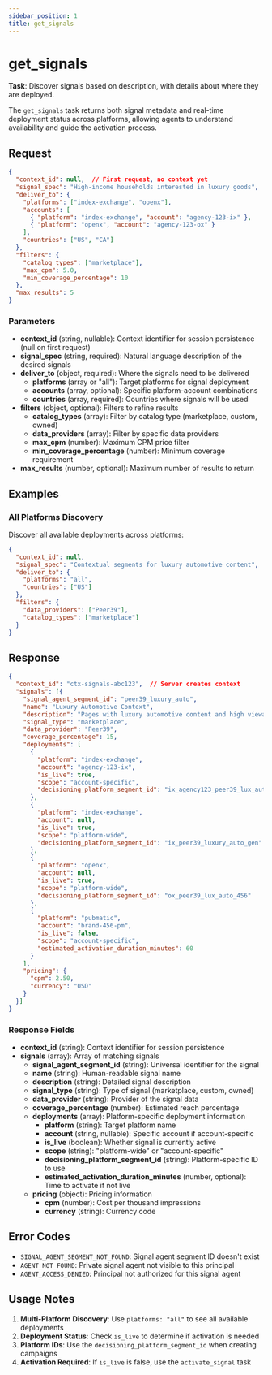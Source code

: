 ```yaml
---
sidebar_position: 1
title: get_signals
---
```


# get_signals

**Task**: Discover signals based on description, with details about where they are deployed.

The `get_signals` task returns both signal metadata and real-time deployment status across platforms, allowing agents to understand availability and guide the activation process.

## Request

```json
{
  "context_id": null,  // First request, no context yet
  "signal_spec": "High-income households interested in luxury goods",
  "deliver_to": {
    "platforms": ["index-exchange", "openx"],
    "accounts": [
      { "platform": "index-exchange", "account": "agency-123-ix" },
      { "platform": "openx", "account": "agency-123-ox" }
    ],
    "countries": ["US", "CA"]
  },
  "filters": {
    "catalog_types": ["marketplace"],
    "max_cpm": 5.0,
    "min_coverage_percentage": 10
  },
  "max_results": 5
}
```

### Parameters

- **context_id** (string, nullable): Context identifier for session persistence (null on first request)
- **signal_spec** (string, required): Natural language description of the desired signals
- **deliver_to** (object, required): Where the signals need to be delivered
  - **platforms** (array or "all"): Target platforms for signal deployment
  - **accounts** (array, optional): Specific platform-account combinations
  - **countries** (array, required): Countries where signals will be used
- **filters** (object, optional): Filters to refine results
  - **catalog_types** (array): Filter by catalog type (marketplace, custom, owned)
  - **data_providers** (array): Filter by specific data providers
  - **max_cpm** (number): Maximum CPM price filter
  - **min_coverage_percentage** (number): Minimum coverage requirement
- **max_results** (number, optional): Maximum number of results to return

## Examples

### All Platforms Discovery

Discover all available deployments across platforms:

```json
{
  "context_id": null,
  "signal_spec": "Contextual segments for luxury automotive content",
  "deliver_to": {
    "platforms": "all",
    "countries": ["US"]
  },
  "filters": {
    "data_providers": ["Peer39"],
    "catalog_types": ["marketplace"]
  }
}
```

## Response

```json
{
  "context_id": "ctx-signals-abc123",  // Server creates context
  "signals": [{
    "signal_agent_segment_id": "peer39_luxury_auto",
    "name": "Luxury Automotive Context",
    "description": "Pages with luxury automotive content and high viewability",
    "signal_type": "marketplace",
    "data_provider": "Peer39",
    "coverage_percentage": 15,
    "deployments": [
      {
        "platform": "index-exchange",
        "account": "agency-123-ix",
        "is_live": true,
        "scope": "account-specific",
        "decisioning_platform_segment_id": "ix_agency123_peer39_lux_auto"
      },
      {
        "platform": "index-exchange",
        "account": null,
        "is_live": true,
        "scope": "platform-wide",
        "decisioning_platform_segment_id": "ix_peer39_luxury_auto_gen"
      },
      {
        "platform": "openx",
        "account": null,
        "is_live": true,
        "scope": "platform-wide",
        "decisioning_platform_segment_id": "ox_peer39_lux_auto_456"
      },
      {
        "platform": "pubmatic",
        "account": "brand-456-pm",
        "is_live": false,
        "scope": "account-specific",
        "estimated_activation_duration_minutes": 60
      }
    ],
    "pricing": {
      "cpm": 2.50,
      "currency": "USD"
    }
  }]
}
```

### Response Fields

- **context_id** (string): Context identifier for session persistence
- **signals** (array): Array of matching signals
  - **signal_agent_segment_id** (string): Universal identifier for the signal
  - **name** (string): Human-readable signal name
  - **description** (string): Detailed signal description
  - **signal_type** (string): Type of signal (marketplace, custom, owned)
  - **data_provider** (string): Provider of the signal data
  - **coverage_percentage** (number): Estimated reach percentage
  - **deployments** (array): Platform-specific deployment information
    - **platform** (string): Target platform name
    - **account** (string, nullable): Specific account if account-specific
    - **is_live** (boolean): Whether signal is currently active
    - **scope** (string): "platform-wide" or "account-specific"
    - **decisioning_platform_segment_id** (string): Platform-specific ID to use
    - **estimated_activation_duration_minutes** (number, optional): Time to activate if not live
  - **pricing** (object): Pricing information
    - **cpm** (number): Cost per thousand impressions
    - **currency** (string): Currency code

## Error Codes

- `SIGNAL_AGENT_SEGMENT_NOT_FOUND`: Signal agent segment ID doesn't exist
- `AGENT_NOT_FOUND`: Private signal agent not visible to this principal
- `AGENT_ACCESS_DENIED`: Principal not authorized for this signal agent

## Usage Notes

1. **Multi-Platform Discovery**: Use `platforms: "all"` to see all available deployments
2. **Deployment Status**: Check `is_live` to determine if activation is needed
3. **Platform IDs**: Use the `decisioning_platform_segment_id` when creating campaigns
4. **Activation Required**: If `is_live` is false, use the `activate_signal` task